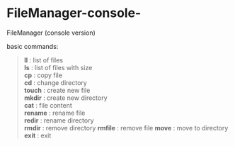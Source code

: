 # FileManager-console-
FileManager (console version)

basic commands:  
  >**ll** : list of files  
  >**ls** : list of files with size  
  >**cp** : copy file  
  >**cd** : change directory  
  >**touch** : create new file  
  >**mkdir** : create new directory  
  >**cat** : file content  
  >**rename** : rename file  
  >**redir** : rename directory  
  >**rmdir** : remove directory
  >**rmfile** : remove file
  >**move** : move to directory
  >**exit** : exit  
